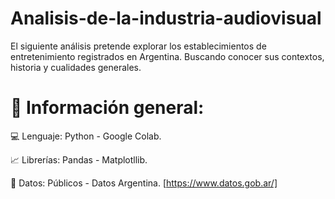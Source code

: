 # Analisis-de-la-industria-audiovisual
 El siguiente análisis pretende explorar los establecimientos de entretenimiento registrados en Argentina. Buscando conocer sus contextos, historia y cualidades generales. 
 
# :floppy_disk: Información general:

   :computer: Lenguaje: Python - Google Colab.

   :chart_with_upwards_trend:  Librerías:  Pandas - Matplotllib.

   :page_with_curl: Datos: Públicos - Datos Argentina. [https://www.datos.gob.ar/]
